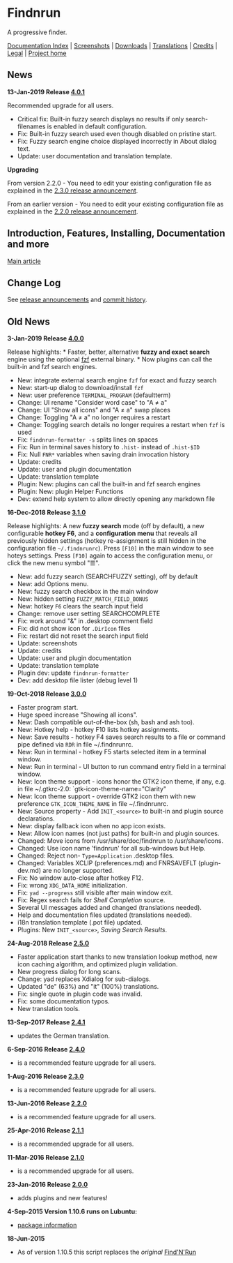 # Findnrun

A progressive finder.

[Documentation Index](http://github.com/step-/find-n-run/tree/master/usr/share/doc/findnrun/index.md)
   | [Screenshots](http://github.com/step-/find-n-run/tree/master/usr/share/doc/findnrun/screenshots.md)
   | [Downloads](http://github.com/step-/find-n-run/releases)
   | [Translations](http://github.com/step-/find-n-run/tree/master/usr/share/doc/findnrun/TRANSLATING.md)
   | [Credits](http://github.com/step-/find-n-run/tree/master/usr/share/doc/findnrun/CREDITS.md)
   | [Legal](http://github.com/step-/find-n-run/tree/master/LICENSE)
   | [Project home](http://github.com/step-/find-n-run)

## News

**13-Jan-2019 Release [4.0.1](https://github.com/step-/find-n-run/releases/tag/4.0.1)**

Recommended upgrade for all users.

* Critical fix: Built-in fuzzy search displays no results if only search-filenames is enabled in default configuration.
* Fix: Built-in fuzzy search used even though disabled on pristine start.
* Fix: Fuzzy search engine choice displayed incorrectly in About dialog text.
* Update: user documentation and translation template.

**Upgrading**

From version 2.2.0 - You need to edit your existing configuration file
as explained in the
[2.3.0 release announcement](https://github.com/step-/find-n-run/releases/tag/2.3.0).

From an earlier version - You need to edit your existing configuration
file as explained in the
[2.2.0 release announcement](https://github.com/step-/find-n-run/releases/tag/2.2.0).

## Introduction, Features, Installing, Documentation and more

[Main article](http://github.com/step-/find-n-run/tree/master/usr/share/doc/findnrun/index.md)

## Change Log

See [release announcements](https://github.com/step-/find-n-run/releases)
and
[commit history](https://github.com/step-/find-n-run/commits/master).

## Old News

**3-Jan-2019 Release [4.0.0](https://github.com/step-/find-n-run/releases/tag/4.0.0)**

Release highlights: * Faster, better, alternative **fuzzy and exact search** engine using the optional [fzf](https://github.com/junegunn/fzf) external binary. * Now plugins can call the built-in and fzf search engines.

* New: integrate external search engine `fzf` for exact and fuzzy search
* New: start-up dialog to download/install `fzf`
* New: user preference `TERMINAL_PROGRAM` (defaultterm)
* Change: UI rename "Consider word case" to "A ≠ a"
* Change: UI "Show all icons" and "A ≠ a" swap places
* Change: Toggling "A ≠ a" no longer requires a restart
* Change: Toggling search details no longer requires a restart when `fzf` is used
* Fix: `findnrun-formatter -s` splits lines on spaces
* Fix: Run in terminal saves history to `.hist-` instead of `.hist-$ID`
* Fix: Null `FNR*` variables when saving drain invocation history
* Update: credits
* Update: user and plugin documentation
* Update: translation template
* Plugin: New: plugins can call the built-in and fzf search engines
* Plugin: New: plugin Helper Functions
* Dev: extend help system to allow directly opening any markdown file

**16-Dec-2018 Release [3.1.0](https://github.com/step-/find-n-run/releases/tag/3.1.0)**

Release highlights: A new **fuzzy search** mode (off by default), a new configurable **hotkey F6**, and a **configuration menu** that reveals all previously hidden settings (hotkey re-assignment is still hidden in the configuration file `~/.findnrunrc`). Press `[F10]` in the main window to see hoteys settings. Press `[F10]` again to access the configuration menu, or click the new menu symbol "☰".

* New: add fuzzy search (SEARCHFUZZY setting), off by default
* New: add Options menu.
* New: fuzzy search checkbox in the main window
* New: hidden setting `FUZZY_MATCH_FIELD_BONUS`
* New: hotkey `F6` clears the search input field
* Change: remove user setting SEARCHCOMPLETE
* Fix: work around "&" in .desktop comment field
* Fix: did not show icon for `.DirIcon` files
* Fix: restart did not reset the search input field
* Update: screenshots
* Update: credits
* Update: user and plugin documentation
* Update: translation template
* Plugin dev: update `findnrun-formatter`
* Dev: add desktop file lister (debug level 1)

**19-Oct-2018 Release [3.0.0](https://github.com/step-/find-n-run/releases/tag/3.0.0)**
* Faster program start.
* Huge speed increase "Showing all icons".
* New: Dash compatible out-of-the-box (sh, bash and ash too).
* New: Hotkey help - hotkey F10 lists hotkey assignments.
* New: Save results - hotkey F4 saves search results to a file or command pipe defined via `RDR` in file ~/.findnrunrc.
* New: Run in terminal - hotkey F5 starts selected item in a terminal window.
* New: Run in terminal - UI button to run command entry field in a terminal window.
* New: Icon theme support - icons honor the GTK2 icon theme, if any, e.g. in file ~/.gtkrc-2.0:
    `gtk-icon-theme-name="Clarity"
* New: Icon theme support - override GTK2 icon them with new preference `GTK_ICON_THEME_NAME` in file ~/.findnrunrc.
* New: Source property - Add `INIT_<source>` to built-in and plugin source declarations.
* New: display fallback icon when no app icon exists.
* New: Allow icon names (not just paths) for built-in and plugin sources.
* Changed: Move icons from /usr/share/doc/findnrun to /usr/share/icons.
* Changed: Use icon name 'findnrun' for all sub-windows but Help.
* Changed: Reject non- `Type=Application` .desktop files.
* Changed: Variables XCLIP (preferences.md) and FNRSAVEFLT (plugin-dev.md) are no longer supported.
* Fix: No window auto-close after hotkey F12.
* Fix: wrong `XDG_DATA_HOME` initialization.
* Fix: `yad --progress` still visible after main window exit.
* Fix: Regex search fails for _Shell Completion_ source.
* Several UI messages added and changed (translations needed).
* Help and documentation files updated (translations needed).
* i18n translation template (.pot file) updated.
* Plugins: New `INIT_<source>`, _Saving Search Results_.

**24-Aug-2018 Release [2.5.0](https://github.com/step-/find-n-run/releases/tag/2.5.0)**
* Faster application start thanks to new translation lookup method, new icon caching algorithm, and optimized plugin validation.
* New progress dialog for long scans.
* Change: yad replaces Xdialog for sub-dialogs.
* Updated "de" (63%) and "it" (100%) translations.
* Fix: single quote in plugin code was invalid.
* Fix: some documentation typos.
* New translation tools.

**13-Sep-2017 Release [2.4.1](https://github.com/step-/find-n-run/releases/tag/2.4.1)**
* updates the German translation.

**6-Sep-2016 Release [2.4.0](https://github.com/step-/find-n-run/releases/tag/2.4.0)**
* is a recommended feature upgrade for all users.

**1-Aug-2016 Release [2.3.0](https://github.com/step-/find-n-run/releases/tag/2.3.0)**
* is a recommended feature upgrade for all users.

**13-Jun-2016 Release [2.2.0](https://github.com/step-/find-n-run/releases/tag/2.2.0)**
* is a recommended feature upgrade for all users.

**25-Apr-2016 Release [2.1.1](https://github.com/step-/find-n-run/releases/tag/2.1.1)**
* is a recommended upgrade for all users.

**11-Mar-2016 Release [2.1.0](https://github.com/step-/find-n-run/releases/tag/2.1.0)**
* is a recommended upgrade for all users.

**23-Jan-2016 Release [2.0.0](https://github.com/step-/find-n-run/releases/tag/2.0.0)**
* adds plugins and new features!

**4-Sep-2015 Version 1.10.6 runs on Lubuntu:**
* [package information](http://github.com/step-/find-n-run/tree/master/usr/share/doc/findnrun/DEBIAN.md)

**18-Jun-2015**
* As of version 1.10.5 this script replaces the _original_
  [Find'N'Run](http://www.murga-linux.com/puppy/viewtopic.php?t=98330)

